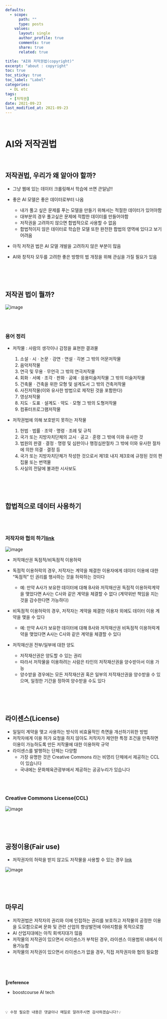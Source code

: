 ```yaml
---
defaults:
  - scope:
      path: ""
      type: posts
    values:
      layout: single
      author_profile: true
      comments: true
      share: true
      related: true

title: "AI와 저작권법(copyright)"
excerpt: "about : copyright"
toc: true
toc_sticky: true
toc_label: "Label"
categories:
  - DL etc
tags:
  - [저작권]
date: 2021-09-23
last_modified_at: 2021-09-23
---
```


<br>

# AI와 저작권법

<br>

## 저작권법, 우리가 왜 알아야 할까?

- 그냥 웹에 있는 데이터 크롤링해서 학습에 쓰면 큰일남!!
- 좋은 AI 모델은 좋은 데이터로부터 나옴
    + 내가 풀고 싶은 문제를 푸는 모델을 만들기 위해서는 적절한 데이터가 있어야함
    + 대부분의 경우 풀고싶은 문제에 적합한 데이터를 만들어야함
    + 저작권을 고려하지 않으면 합법적으로 사용할 수 없음
    + 합법적이지 않은 데이터로 학습한 모델 또한 완전한 합법의 영역에 있다고 보기 어려움
    
- 아직 저작권 법은 AI 모델 개발을 고려하지 않은 부분이 많음
- AI와 창작자 모두를 고려한 좋은 방향의 법 개정을 위해 관심을 가질 필요가 있음

<br><br><br>

## 저작권 법이 뭘까?

![image](https://user-images.githubusercontent.com/77658029/134605936-6b6cab54-aae2-4f6a-96da-aa0282bef143.png)

<br><br>

### 용어 정리

- 저작물 : 사람의 생각이나 감정을 표현한 결과물
    1. 소설ㆍ시ㆍ논문ㆍ강연ㆍ연설ㆍ각본 그 밖의 어문저작물
    2. 음악저작물
    3. 연극 및 무용ㆍ무언극 그 밖의 연극저작물
    4. 회화ㆍ서예ㆍ조각ㆍ판화ㆍ공예ㆍ응용미술저작물 그 밖의 미술저작물
    5. 건축물ㆍ건축을 위한 모형 및 설계도서 그 밖의 건축저작물
    6. 사진저작물(이와 유사한 방법으로 제작된 것을 포함한다)
    7. 영상저작물
    8. 지도ㆍ도표ㆍ설계도ㆍ약도ㆍ모형 그 밖의 도형저작물
    9. 컴퓨터프로그램저작물

- 저작권법에 의해 보호받지 못하는 저작물

    1. 헌법ㆍ법률ㆍ조약ㆍ명령ㆍ조례 및 규칙
    2. 국가 또는 지방자치단체의 고시ㆍ공고ㆍ훈령 그 밖에 이와 유사한 것
    3. 법원의 판결ㆍ결정ㆍ명령 및 심판이나 행정심판절차 그 밖에 이와 유사한 절차에 의한 의결ㆍ결정 등
    4. 국가 또는 지방자치단체가 작성한 것으로서 제1호 내지 제3호에 규정된 것의 편집물 또는 번역물
    5. 사실의 전달에 불과한 시사보도
    
<br><br><br>
    
## 합법적으로 데이터 사용하기

<br><br>

### 저작자와 협의 하기[link](https://www.copyright.or.kr/customer-center/download-service/copyright-contract-form/index.do)

![image](https://user-images.githubusercontent.com/77658029/134606223-c853a2ff-2695-4f88-ba89-ff0452bd845f.png)

- 저작재산권 독점적/비독점적 이용허락

- 독점적 이용허락의 경우, 저작자는 계약을 체결한 이용자에게 데이터 이용에 대한 “독점적” 인 권리를 행사하는 것을 허락하는 것이다
    - 예: 만약 A사가 보유한 데이터에 대해 B사와 저작재산권 독점적 이용허락계약을 맺었다면 A사는 C사와 같은 계약을 체결할 수 없다 (계약위반 책임을 지는 것을 감수한다면 가능하다)
- 비독점적 이용허락의 경우, 저작자는 계약을 체결한 이용자 외에도 데이터 이용 계약을 맺을 수 있다
    - 예: 만약 A사가 보유한 데이터에 대해 B사와 저작재산권 비독점적 이용허락계약을 맺었다면 A사는 C사와 같은 계약을 체결할 수 있다

- 저작재산권 전부/일부에 대한 양도
    - 저작재산권은 양도할 수 있는 권리
    - 따라서 저작물을 이용하려는 사람은 타인의 저작재산권을 양수받아서 이용 가능
    - 양수받을 경우에는 모든 저작재산권 혹은 일부의 저작재산권을 양수받을 수 있으며, 일정한 기간을 정하여 양수받을 수도 있다
    
<br><br><br>
    
## 라이센스(License)

- 일일이 계약을 맺고 사용하는 방식의 비효율적인 측면을 개선하기위한 방법
- 저작자에게 이용 허가 요청을 하지 않아도 저작자가 제안한 특정 조건을 만족하면 이용이 가능하도록 만든 저작물에 대한 이용허락 규약
- 라이센스를 발행하는 단체는 다양함
    - 가장 유명한 것은 Creative Commons 라는 비영리 단체에서 제공하는 CCL이 있습니다
    - 국내에는 문화체육관광부에서 제공하는 공공누리가 있습니다


<br><br>

### Creative Commons License(CCL)

![image](https://user-images.githubusercontent.com/77658029/134607592-dc7ad3e7-538b-4306-a614-b8be46064d12.png)

<br><br><br>

## 공정이용(Fair use)

- 저작권자의 허락을 받지 않고도 저작물을 사용할 수 있는 경우 [link](https://www.copyright.or.kr/education/educlass/learning/what-the-copyright/definition/index06.do)

![image](https://user-images.githubusercontent.com/77658029/134607797-5641edee-5f94-412d-9a39-f755c3fcdeb7.png)

<br><br><br>

## 마무리

- 저작권법은 저작자의 권리와 이에 인접하는 권리를 보호하고 저작물의 공정한 이용을 도모함으로써 문화 및 관련 산업의 향상발전에 이바지함을 목적으로함
- AI 산업지대에는 아직 회색지대가 많음
- 저작물의 저작권이 있으면서 라이센스가 부착된 경우, 라이센스 이용범위 내에서 이용가능함
- 저작물의 저작권이 있으면서 라이센스가 없을 경우, 직접 저작권자와 협의 필요함

<br><br><br>

**📌reference**
- boostcourse AI tech

<br>

```
💡 수정 필요한 내용은 댓글이나 메일로 알려주시면 감사하겠습니다!💡 
```
